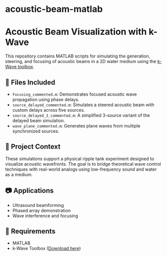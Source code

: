 # acoustic-beam-matlab
# Acoustic Beam Visualization with k-Wave

This repository contains MATLAB scripts for simulating the generation, steering, and focusing of acoustic beams in a 2D water medium using the [k-Wave toolbox](http://www.k-wave.org/).

## 📁 Files Included

- `Focusing_commented.m`: Demonstrates focused acoustic wave propagation using phase delays.
- `source_delayed_commented.m`: Simulates a steered acoustic beam with custom delays across five sources.
- `source_delayed_3_commented.m`: A simplified 3-source variant of the delayed beam simulation.
- `wave_plane_commented.m`: Generates plane waves from multiple synchronized sources.

## 📘 Project Context

These simulations support a physical ripple tank experiment designed to visualize acoustic wavefronts. The goal is to bridge theoretical wave control techniques with real-world analogs using low-frequency sound and water as a medium.

## 📷 Applications

- Ultrasound beamforming
- Phased array demonstration
- Wave interference and focusing

## 🔧 Requirements

- MATLAB
- k-Wave Toolbox ([Download here](http://www.k-wave.org/download.php))
